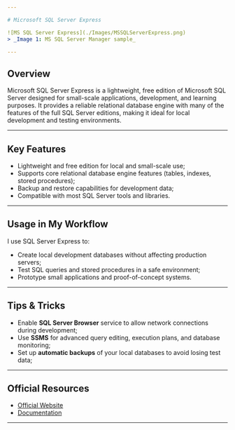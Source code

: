 ```yaml
---

# Microsoft SQL Server Express

![MS SQL Server Express](./Images/MSSQLServerExpress.png)
> _Image 1: MS SQL Server Manager sample_

---
```


## Overview
Microsoft SQL Server Express is a lightweight, free edition of Microsoft SQL Server designed for small-scale applications, development, and learning purposes.
It provides a reliable relational database engine with many of the features of the full SQL Server editions, making it ideal for local development and testing environments.

---

## Key Features
-   Lightweight and free edition for local and small-scale use;
-   Supports core relational database engine features (tables, indexes, stored procedures);
-   Backup and restore capabilities for development data;
-   Compatible with most SQL Server tools and libraries.

---

## Usage in My Workflow
I use SQL Server Express to:  
-   Create local development databases without affecting production servers;
-   Test SQL queries and stored procedures in a safe environment;
-   Prototype small applications and proof-of-concept systems.

---

## Tips & Tricks
-   Enable **SQL Server Browser** service to allow network connections during development;
-   Use **SSMS** for advanced query editing, execution plans, and database monitoring;
-   Set up **automatic backups** of your local databases to avoid losing test data; 

---

## Official Resources
-   [Official Website](https://www.microsoft.com/en-us/sql-server/sql-server-downloads)  
-   [Documentation](https://docs.microsoft.com/en-us/sql/sql-server/?view=sql-server-ver16)  

---
